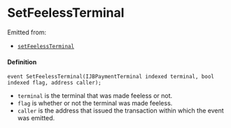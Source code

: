 
# SetFeelessTerminal

Emitted from:

* [`setFeelessTerminal`](/api/contracts/or-abstract/jbpayoutredemptionpaymentterminal/write/setfeelessterminal.md)

#### Definition

```
event SetFeelessTerminal(IJBPaymentTerminal indexed terminal, bool indexed flag, address caller);
```

* `terminal` is the terminal that was made feeless or not.
* `flag` is whether or not the terminal was made feeless.
* `caller` is the address that issued the transaction within which the event was emitted.
